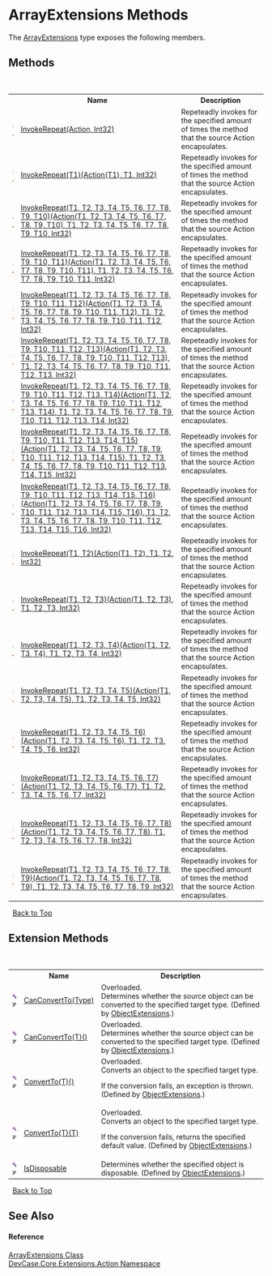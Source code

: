 # ArrayExtensions Methods
 

The <a href="T_DevCase_Core_Extensions_Action_ArrayExtensions">ArrayExtensions</a> type exposes the following members.


## Methods
&nbsp;<table><tr><th></th><th>Name</th><th>Description</th></tr><tr><td>![Public method](media/pubmethod.gif "Public method")![Static member](media/static.gif "Static member")</td><td><a href="M_DevCase_Core_Extensions_Action_ArrayExtensions_InvokeRepeat">InvokeRepeat(Action, Int32)</a></td><td>
Repeteadly invokes for the specified amount of times the method that the source Action encapsulates.</td></tr><tr><td>![Public method](media/pubmethod.gif "Public method")![Static member](media/static.gif "Static member")</td><td><a href="M_DevCase_Core_Extensions_Action_ArrayExtensions_InvokeRepeat__1">InvokeRepeat(T1)(Action(T1), T1, Int32)</a></td><td>
Repeteadly invokes for the specified amount of times the method that the source Action encapsulates.</td></tr><tr><td>![Public method](media/pubmethod.gif "Public method")![Static member](media/static.gif "Static member")</td><td><a href="M_DevCase_Core_Extensions_Action_ArrayExtensions_InvokeRepeat__10">InvokeRepeat(T1, T2, T3, T4, T5, T6, T7, T8, T9, T10)(Action(T1, T2, T3, T4, T5, T6, T7, T8, T9, T10), T1, T2, T3, T4, T5, T6, T7, T8, T9, T10, Int32)</a></td><td>
Repeteadly invokes for the specified amount of times the method that the source Action encapsulates.</td></tr><tr><td>![Public method](media/pubmethod.gif "Public method")![Static member](media/static.gif "Static member")</td><td><a href="M_DevCase_Core_Extensions_Action_ArrayExtensions_InvokeRepeat__11">InvokeRepeat(T1, T2, T3, T4, T5, T6, T7, T8, T9, T10, T11)(Action(T1, T2, T3, T4, T5, T6, T7, T8, T9, T10, T11), T1, T2, T3, T4, T5, T6, T7, T8, T9, T10, T11, Int32)</a></td><td>
Repeteadly invokes for the specified amount of times the method that the source Action encapsulates.</td></tr><tr><td>![Public method](media/pubmethod.gif "Public method")![Static member](media/static.gif "Static member")</td><td><a href="M_DevCase_Core_Extensions_Action_ArrayExtensions_InvokeRepeat__12">InvokeRepeat(T1, T2, T3, T4, T5, T6, T7, T8, T9, T10, T11, T12)(Action(T1, T2, T3, T4, T5, T6, T7, T8, T9, T10, T11, T12), T1, T2, T3, T4, T5, T6, T7, T8, T9, T10, T11, T12, Int32)</a></td><td>
Repeteadly invokes for the specified amount of times the method that the source Action encapsulates.</td></tr><tr><td>![Public method](media/pubmethod.gif "Public method")![Static member](media/static.gif "Static member")</td><td><a href="M_DevCase_Core_Extensions_Action_ArrayExtensions_InvokeRepeat__13">InvokeRepeat(T1, T2, T3, T4, T5, T6, T7, T8, T9, T10, T11, T12, T13)(Action(T1, T2, T3, T4, T5, T6, T7, T8, T9, T10, T11, T12, T13), T1, T2, T3, T4, T5, T6, T7, T8, T9, T10, T11, T12, T13, Int32)</a></td><td>
Repeteadly invokes for the specified amount of times the method that the source Action encapsulates.</td></tr><tr><td>![Public method](media/pubmethod.gif "Public method")![Static member](media/static.gif "Static member")</td><td><a href="M_DevCase_Core_Extensions_Action_ArrayExtensions_InvokeRepeat__14">InvokeRepeat(T1, T2, T3, T4, T5, T6, T7, T8, T9, T10, T11, T12, T13, T14)(Action(T1, T2, T3, T4, T5, T6, T7, T8, T9, T10, T11, T12, T13, T14), T1, T2, T3, T4, T5, T6, T7, T8, T9, T10, T11, T12, T13, T14, Int32)</a></td><td>
Repeteadly invokes for the specified amount of times the method that the source Action encapsulates.</td></tr><tr><td>![Public method](media/pubmethod.gif "Public method")![Static member](media/static.gif "Static member")</td><td><a href="M_DevCase_Core_Extensions_Action_ArrayExtensions_InvokeRepeat__15">InvokeRepeat(T1, T2, T3, T4, T5, T6, T7, T8, T9, T10, T11, T12, T13, T14, T15)(Action(T1, T2, T3, T4, T5, T6, T7, T8, T9, T10, T11, T12, T13, T14, T15), T1, T2, T3, T4, T5, T6, T7, T8, T9, T10, T11, T12, T13, T14, T15, Int32)</a></td><td>
Repeteadly invokes for the specified amount of times the method that the source Action encapsulates.</td></tr><tr><td>![Public method](media/pubmethod.gif "Public method")![Static member](media/static.gif "Static member")</td><td><a href="M_DevCase_Core_Extensions_Action_ArrayExtensions_InvokeRepeat__16">InvokeRepeat(T1, T2, T3, T4, T5, T6, T7, T8, T9, T10, T11, T12, T13, T14, T15, T16)(Action(T1, T2, T3, T4, T5, T6, T7, T8, T9, T10, T11, T12, T13, T14, T15, T16), T1, T2, T3, T4, T5, T6, T7, T8, T9, T10, T11, T12, T13, T14, T15, T16, Int32)</a></td><td>
Repeteadly invokes for the specified amount of times the method that the source Action encapsulates.</td></tr><tr><td>![Public method](media/pubmethod.gif "Public method")![Static member](media/static.gif "Static member")</td><td><a href="M_DevCase_Core_Extensions_Action_ArrayExtensions_InvokeRepeat__2">InvokeRepeat(T1, T2)(Action(T1, T2), T1, T2, Int32)</a></td><td>
Repeteadly invokes for the specified amount of times the method that the source Action encapsulates.</td></tr><tr><td>![Public method](media/pubmethod.gif "Public method")![Static member](media/static.gif "Static member")</td><td><a href="M_DevCase_Core_Extensions_Action_ArrayExtensions_InvokeRepeat__3">InvokeRepeat(T1, T2, T3)(Action(T1, T2, T3), T1, T2, T3, Int32)</a></td><td>
Repeteadly invokes for the specified amount of times the method that the source Action encapsulates.</td></tr><tr><td>![Public method](media/pubmethod.gif "Public method")![Static member](media/static.gif "Static member")</td><td><a href="M_DevCase_Core_Extensions_Action_ArrayExtensions_InvokeRepeat__4">InvokeRepeat(T1, T2, T3, T4)(Action(T1, T2, T3, T4), T1, T2, T3, T4, Int32)</a></td><td>
Repeteadly invokes for the specified amount of times the method that the source Action encapsulates.</td></tr><tr><td>![Public method](media/pubmethod.gif "Public method")![Static member](media/static.gif "Static member")</td><td><a href="M_DevCase_Core_Extensions_Action_ArrayExtensions_InvokeRepeat__5">InvokeRepeat(T1, T2, T3, T4, T5)(Action(T1, T2, T3, T4, T5), T1, T2, T3, T4, T5, Int32)</a></td><td>
Repeteadly invokes for the specified amount of times the method that the source Action encapsulates.</td></tr><tr><td>![Public method](media/pubmethod.gif "Public method")![Static member](media/static.gif "Static member")</td><td><a href="M_DevCase_Core_Extensions_Action_ArrayExtensions_InvokeRepeat__6">InvokeRepeat(T1, T2, T3, T4, T5, T6)(Action(T1, T2, T3, T4, T5, T6), T1, T2, T3, T4, T5, T6, Int32)</a></td><td>
Repeteadly invokes for the specified amount of times the method that the source Action encapsulates.</td></tr><tr><td>![Public method](media/pubmethod.gif "Public method")![Static member](media/static.gif "Static member")</td><td><a href="M_DevCase_Core_Extensions_Action_ArrayExtensions_InvokeRepeat__7">InvokeRepeat(T1, T2, T3, T4, T5, T6, T7)(Action(T1, T2, T3, T4, T5, T6, T7), T1, T2, T3, T4, T5, T6, T7, Int32)</a></td><td>
Repeteadly invokes for the specified amount of times the method that the source Action encapsulates.</td></tr><tr><td>![Public method](media/pubmethod.gif "Public method")![Static member](media/static.gif "Static member")</td><td><a href="M_DevCase_Core_Extensions_Action_ArrayExtensions_InvokeRepeat__8">InvokeRepeat(T1, T2, T3, T4, T5, T6, T7, T8)(Action(T1, T2, T3, T4, T5, T6, T7, T8), T1, T2, T3, T4, T5, T6, T7, T8, Int32)</a></td><td>
Repeteadly invokes for the specified amount of times the method that the source Action encapsulates.</td></tr><tr><td>![Public method](media/pubmethod.gif "Public method")![Static member](media/static.gif "Static member")</td><td><a href="M_DevCase_Core_Extensions_Action_ArrayExtensions_InvokeRepeat__9">InvokeRepeat(T1, T2, T3, T4, T5, T6, T7, T8, T9)(Action(T1, T2, T3, T4, T5, T6, T7, T8, T9), T1, T2, T3, T4, T5, T6, T7, T8, T9, Int32)</a></td><td>
Repeteadly invokes for the specified amount of times the method that the source Action encapsulates.</td></tr></table>&nbsp;
<a href="#arrayextensions-methods">Back to Top</a>

## Extension Methods
&nbsp;<table><tr><th></th><th>Name</th><th>Description</th></tr><tr><td>![Public Extension Method](media/pubextension.gif "Public Extension Method")![Code example](media/CodeExample.png "Code example")</td><td><a href="M_DevCase_Core_Extensions_Object_ObjectExtensions_CanConvertTo">CanConvertTo(Type)</a></td><td>Overloaded.  
Determines whether the source object can be converted to the specified target type.
 (Defined by <a href="T_DevCase_Core_Extensions_Object_ObjectExtensions">ObjectExtensions</a>.)</td></tr><tr><td>![Public Extension Method](media/pubextension.gif "Public Extension Method")![Code example](media/CodeExample.png "Code example")</td><td><a href="M_DevCase_Core_Extensions_Object_ObjectExtensions_CanConvertTo__1">CanConvertTo(T)()</a></td><td>Overloaded.  
Determines whether the source object can be converted to the specified target type.
 (Defined by <a href="T_DevCase_Core_Extensions_Object_ObjectExtensions">ObjectExtensions</a>.)</td></tr><tr><td>![Public Extension Method](media/pubextension.gif "Public Extension Method")![Code example](media/CodeExample.png "Code example")</td><td><a href="M_DevCase_Core_Extensions_Object_ObjectExtensions_ConvertTo__1">ConvertTo(T)()</a></td><td>Overloaded.  
Converts an object to the specified target type. 

 If the conversion fails, an exception is thrown.
 (Defined by <a href="T_DevCase_Core_Extensions_Object_ObjectExtensions">ObjectExtensions</a>.)</td></tr><tr><td>![Public Extension Method](media/pubextension.gif "Public Extension Method")![Code example](media/CodeExample.png "Code example")</td><td><a href="M_DevCase_Core_Extensions_Object_ObjectExtensions_ConvertTo__1_1">ConvertTo(T)(T)</a></td><td>Overloaded.  
Converts an object to the specified target type. 

 If the conversion fails, returns the specified default value.
 (Defined by <a href="T_DevCase_Core_Extensions_Object_ObjectExtensions">ObjectExtensions</a>.)</td></tr><tr><td>![Public Extension Method](media/pubextension.gif "Public Extension Method")![Code example](media/CodeExample.png "Code example")</td><td><a href="M_DevCase_Core_Extensions_Object_ObjectExtensions_IsDisposable">IsDisposable</a></td><td>
Determines whether the specified object is disposable.
 (Defined by <a href="T_DevCase_Core_Extensions_Object_ObjectExtensions">ObjectExtensions</a>.)</td></tr></table>&nbsp;
<a href="#arrayextensions-methods">Back to Top</a>

## See Also


#### Reference
<a href="T_DevCase_Core_Extensions_Action_ArrayExtensions">ArrayExtensions Class</a><br /><a href="N_DevCase_Core_Extensions_Action">DevCase.Core.Extensions.Action Namespace</a><br />